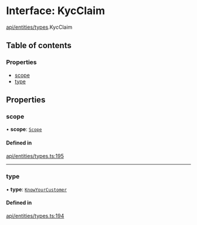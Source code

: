 # Interface: KycClaim

[api/entities/types](../wiki/api.entities.types).KycClaim

## Table of contents

### Properties

- [scope](../wiki/api.entities.types.KycClaim#scope)
- [type](../wiki/api.entities.types.KycClaim#type)

## Properties

### scope

• **scope**: [`Scope`](../wiki/api.entities.types.Scope)

#### Defined in

[api/entities/types.ts:195](https://github.com/PolymeshAssociation/polymesh-sdk/blob/88db4a91/src/api/entities/types.ts#L195)

___

### type

• **type**: [`KnowYourCustomer`](../wiki/api.entities.types.ClaimType#knowyourcustomer)

#### Defined in

[api/entities/types.ts:194](https://github.com/PolymeshAssociation/polymesh-sdk/blob/88db4a91/src/api/entities/types.ts#L194)
